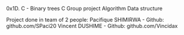 0x1D. C - Binary trees
C
Group project
Algorithm
Data structure

Project done in team of 2 people:
Pacifique SHIMIRWA - Github: github.com/SPaci20
Vincent DUSHIME - Github: github.com/Vincidax